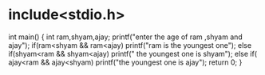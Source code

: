 # include<stdio.h>
int main()
{
int ram,shyam,ajay;
printf("enter the age of ram ,shyam and ajay");
if(ram<shyam && ram<ajay)
printf("ram is the youngest one");
else if(shyam<ram && shyam<ajay)
printf(" the youngest one is shyam");
else if( ajay<ram && ajay<shyam)
printf("the youngest one is ajay");
return 0;
}
